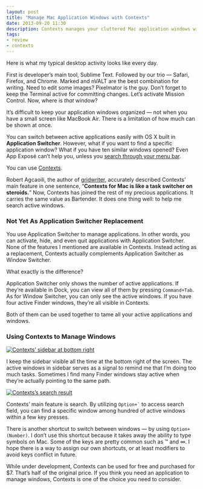 ```yaml
---
layout: post
title: "Manage Mac Application Windows with Contexts"
date: 2013-09-20 11:30
description: Contexts manages your cluttered Mac application windows with the powerful search feature. Use it together with Application Switcher to tame all windows.
tags:
- review
- contexts
---
```


Here is what my typical desktop activity looks like every day.

First is developer’s main tool, Sublime Text. Followed by our trio — Safari, Firefox, and Chrome. Marked and nVALT are the best combination for writing. Need to edit some images? Pixelmator is the guy. Don’t forget to keep the Terminal active for committing changes. Let’s activate Mission Control. Now, where is _that_ window?

<!--more-->

It’s difficult to keep your application windows organized — not when you have a small screen like MacBook Air. There is a limitation of how much can be shown at once.

You can switch between active applications easily with OS X built in **Application Switcher**. However, what if you want to find a specific application window? What if you have ten similar windows opened? Even App Exposé can’t help you, unless you [search through your menu bar][1].

You can use [Contexts][2].

Robert Agcaoili, the author of [gridwriter][3], accurately described Contexts’ main feature in one sentence, “**Contexts for Mac is like a task switcher on steroids.**”  Now, Contexts has joined the rest of my precious applications. It carries the same value as Bartender. It does one thing well: to help me search active windows.

### Not Yet As Application Switcher Replacement
You use Application Switcher to manage applications. In other words, you can activate, hide, and even quit applications with Application Switcher. None of the features I mentioned are available in Contexts. Instead acting as a replacement, Contexts actually complements Application Switcher as Window Switcher.

What exactly is the difference?

Application Switcher only shows the number of active applications. If they’re available in Dock, you can view all of them by pressing `Command+Tab`. As for Window Switcher, you can only see the active windows. If you have four active Finder windows, they’re all visible in Contexts.

Both of them can be used together to tame all your active applications and windows.

### Using Contexts to Manage Windows

[ ![Contexts’ sidebar at bottom right][A1] ](http://images.sayzlim.net/2013/09/contexts_sidebar.jpg "Contexts’s sidebar shows active application wndows")

[A1]: http://images.sayzlim.net/2013/09/contexts_sidebar.jpg "Contexts’s sidebar shows active application wndows"

I keep the sidebar visible all the time at the bottom right of the screen. The active windows in sidebar serves as a signal to remind me that I’m doing too much tasks. Sometimes I find many Finder windows stay active when they’re actually pointing to the same path.

[ ![Contexts’s search result][A2] ](http://images.sayzlim.net/2013/09/contexts_search.jpg "Use Contexts Search to filter result")

[A2]: http://images.sayzlim.net/2013/09/contexts_search.jpg "Use Contexts Search to filter result"

Contexts’ main feature is search. By utilizing <code>Option+`</code> to access search field, you can find a specific window among hundred of active windows within a few key presses.

There is another shortcut to switch between windows — by using `Option+(Number)`. I don’t use this shortcut because it takes away the ability to type symbols on Mac. Some of the keys are pretty common such as ™ and ∞. I hope there is a way to assign our own shortcuts, or at least modifiers to avoid keys conflict in future.

While under development, Contexts can be used for free and purchased for $7. That’s half of the original price. If you think you need an application to manage windows, Contexts is one of the choice you need to consider.

[1]: http://sayzlim.net/effective-menu-bar-search-workflow "sayzlim.net: Effective Menu Bar Search Workflow"
[2]: http://contextsformac.com/ "Contexts for Mac"
[3]: http://gridwriter.com/2013/09/12/contexts-for-mac/ "Contexts for Mac | gridwriter"
